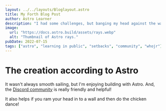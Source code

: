 ```yaml
---
layout: ../../layouts/Bloglayout.astro
title: My Forth Blog Post
author: Astro Learner
description: "I had some challenges, but banging my head against the wall really helped!"
image:
  url: "https://docs.astro.build/assets/rays.webp"
  alt: "Thumbnail of Astro rays."
pubDate: 2022-07-15
tags: ["astro", "learning in public", "setbacks", "community", "whojr"]
---
```


# The creation according to Astro

It wasn't always smooth sailing, but I'm enjoying building with Astro. And, the [Discord community](https://astro.build/chat) is really friendly and helpful!

It also helps if you ram your head in to a wall and then do the chicken dance!
